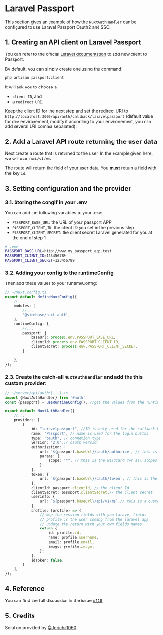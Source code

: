 # Laravel Passport

This section gives an example of how the `NuxtAuthHandler` can be configured to use Laravel Passport Oauth2 and SSO.

## 1. Creating an API client on Laravel Passport

You can refer to the official [Laravel documentation](https://laravel.com/docs/10.x/passport#managing-clients) to add new client to Passport.

By default, you can simply create one using the command:

```sh
php artisan passport:client
```

It will ask you to choose a 
- `client ID`, and 
- a `redirect URI`.

Keep the client ID for the next step and set the redirect URI to `http://localhost:3000/api/auth/callback/laravelpassport` (default value for dev environement, modify it according to your environement, you can add several URI comma separated).

## 2. Add a Laravel API route returning the user data

Next create a route that is returned to the user. In the example given here, we will use `/api/v1/me`. 

The route will return the field of your user data. You **must** return a field with the key `id`.

## 3. Setting configuration and the provider

### 3.1. Storing the congif in your .env

You can add the following variables to your .env:
- `PASSPORT_BASE_URL`: the URL of your passport APP
- `PASSPORT_CLIENT_ID`: the client ID you set in the previous step
- `PASSPORT_CLIENT_SECRET`: the client secret Laravel generated for you at the end of step 1

```bash
# .env
PASSPORT_BASE_URL=http://www.my_passport_app.test
PASSPORT_CLIENT_ID=123456789
PASSPORT_CLIENT_SECRET=123456789
```

### 3.2. Adding your config to the runtimeConfig

Then add these values to your runtimeConfig:

```ts
// ~/nuxt.config.ts
export default defineNuxtConfig({
    //...
    modules: [
        //...
        '@sidebase/nuxt-auth',
    ],
    runtimeConfig: {
        //...
        passport: {
            baseUrl: process.env.PASSPORT_BASE_URL,
            clientId: process.env.PASSPORT_CLIENT_ID,
            clientSecret: process.env.PASSPORT_CLIENT_SECRET,
        }
        
    },
});
```

### 2.3. Create the catch-all `NuxtAuthHandler` and add the this custom provider:

```ts
// ~/server/api/auth/[...].ts
import {NuxtAuthHandler} from '#auth'
const {passport} = useRuntimeConfig(); //get the values from the runtimeConfig

export default NuxtAuthHandler({
    //...
    providers: [
        {
            id: "laravelpassport", //ID is only used for the callback URL
            name: "Passport", // name is used for the login button
            type: "oauth", // connexion type
            version: "2.0",// oauth version
            authorization: {
                url: `${passport.baseUrl}/oauth/authorize`, // this is the route created by passport by default to get the autorization code
                params: {
                    scope: "*", // this is the wildcard for all scopes in laravel passport, you can specify scopes separated by a space
                }
            },
            token: {
                url: `${passport.baseUrl}/oauth/token`, // this is the default route created by passport to get and renew the tokens
            },
            clientId: passport.clientId, // the client Id
            clientSecret: passport.clientSecret,// the client secret
            userinfo: {
                url: `${passport.baseUrl}/api/v1/me`,// this is a custom route that must return the current user that must be created in laravel
            },
            profile: (profile) => {
                // map the session fields with you laravel fields
                // profile is the user coming from the laravel app
                // update the return with your own fields names
                return {
                    id: profile.id,
                    name: profile.username,
                    email: profile.email,
                    image: profile.image,
                };
            },
            idToken: false,
        }
    ],
});
```

## 4. Reference

You can find the full discussion in the issue [#149](https://github.com/sidebase/nuxt-auth/issues/149)

## 5. Credits

Solution provided by [@Jericho1060](https://github.com/Jericho1060)
